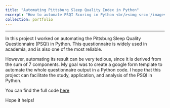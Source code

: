 ```yaml
---
title: "Automating Pittsburg Sleep Quality Index in Python"
excerpt: "How to automate PSQI Scoring in Python <br/><img src='/images/sleep-py.jpeg' width='250'>"
collection: portfolio
---
```


---
In this project I worked on automating the Pittsburg Sleep Quality Questionnaire (PSQI) in Python. This questionnaire is widely used in academia, and is also one of the most reliable. 

However, automating its result can be very tedious, since it is derived from the sum of 7 components. My goal was to create a google form template to automate the whole questionnaire output in a Python code. I hope that this project can facilitate the study, application, and analysis of the PSQI in Python. 

You can find the full code [here](https://github.com/axcasas/PSQI-Python)

Hope it helps!
